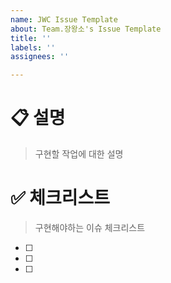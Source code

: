 ```yaml
---
name: JWC Issue Template
about: Team.장왕소's Issue Template
title: ''
labels: ''
assignees: ''

---
```


# 📋 설명
> 구현할 작업에 대한 설명
 
# ✅ 체크리스트
> 구현해야하는 이슈 체크리스트

 - [ ]
 - [ ] 
 - [ ]
